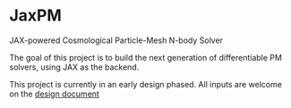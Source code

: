 # JaxPM
JAX-powered Cosmological Particle-Mesh N-body Solver

The goal of this project is to build the next generation of differentiable PM solvers, using JAX as the backend.

This project is currently in an early design phased. All inputs are welcome on the [design document](https://github.com/DifferentiableUniverseInitiative/JaxPM/blob/main/design.md)
